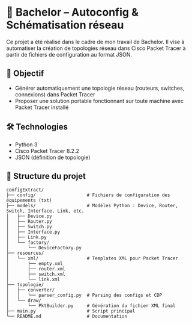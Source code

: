 # 🧠 Bachelor – Autoconfig & Schématisation réseau

Ce projet a été réalisé dans le cadre de mon travail de Bachelor. Il vise à automatiser la création de topologies réseau dans Cisco Packet Tracer à partir de fichiers de configuration au format JSON.

## 🎯 Objectif

- Générer automatiquement une topologie réseau (routeurs, switches, connexions) dans Packet Tracer
- Proposer une solution portable fonctionnant sur toute machine avec Packet Tracer installé

## 🛠️ Technologies

- Python 3
- Cisco Packet Tracer 8.2.2
- JSON (définition de topologie)

## 📁 Structure du projet

```
configExtract/
├── config/                   # Fichiers de configuration des équipements (txt)
├── models/                   # Modèles Python : Device, Router, Switch, Interface, Link, etc.
│   ├── Device.py
│   ├── Router.py
│   ├── Switch.py
│   ├── Interface.py
│   ├── Link.py
│   └── factory/
│       └── DeviceFactory.py
├── resources/
│   └── xml/                  # Templates XML pour Packet Tracer
│       ├── empty.xml
│       ├── router.xml
│       ├── switch.xml
│       └── link.xml
├── topologie/
│   ├── converter/
│   │   └── parser_config.py  # Parsing des configs et CDP
│   └── draw/
│       └── PktBuilder.py     # Génération du fichier XML final
├── main.py                   # Script principal
└── README.md                 # Documentation
```




